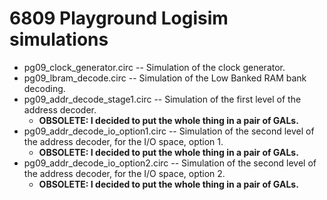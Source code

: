# 6809 Playground Logisim simulations

* pg09_clock_generator.circ -- Simulation of the clock generator.
* pg09_lbram_decode.circ -- Simulation of the Low Banked RAM bank decoding.
* pg09_addr_decode_stage1.circ -- Simulation of the first level of the
  address decoder.
  * **OBSOLETE: I decided to put the whole thing in a pair of GALs.**
* pg09_addr_decode_io_option1.circ -- Simulation of the second level of
  the address decoder, for the I/O space, option 1.
  * **OBSOLETE: I decided to put the whole thing in a pair of GALs.**
* pg09_addr_decode_io_option2.circ -- Simulation of the second level of
  the address decoder, for the I/O space, option 2.
  * **OBSOLETE: I decided to put the whole thing in a pair of GALs.**
